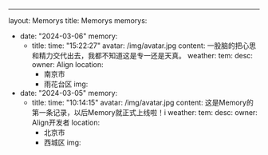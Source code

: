 ---
layout: Memorys
title: Memorys
memorys:
  - date: "2024-03-06"
    memory:
      - title: 
        time: "15:22:27"
        avatar: /img/avatar.jpg
        content: 一股脑的把心思和精力交代出去，我都不知道这是专一还是天真。
        weather: 
        tem: 
        desc: 
        owner: Align
        location:
          - 南京市
          - 雨花台区
        img:
  - date: "2024-03-05"
    memory:
      - title: 
        time: "10:14:15"
        avatar: /img/avatar.jpg
        content: 这是Memory的第一条记录，以后Memory就正式上线啦！i
        weather: 
        tem: 
        desc: 
        owner: Align开发者
        location:
          - 北京市
          - 西城区
        img:
